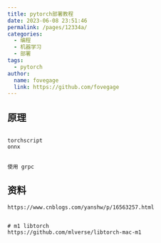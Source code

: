 ```yaml
---
title: pytorch部署教程
date: 2023-06-08 23:51:46
permalink: /pages/12334a/
categories:
  - 编程
  - 机器学习
  - 部署
tags:
  - pytorch
author: 
  name: fovegage
  link: https://github.com/fovegage
---
```


## 原理
```

torchscript
onnx


使用 grpc
```

## 资料
```
https://www.cnblogs.com/yanshw/p/16563257.html


# m1 libtorch
https://github.com/mlverse/libtorch-mac-m1
```